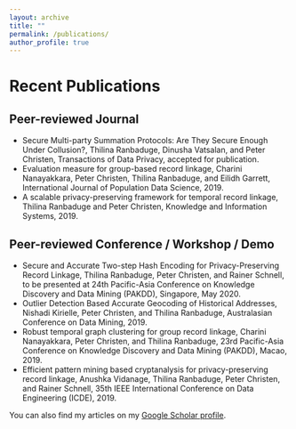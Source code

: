 ```yaml
---
layout: archive
title: ""
permalink: /publications/
author_profile: true
---
```

# Recent Publications

## Peer-reviewed Journal
* Secure Multi-party Summation Protocols: Are They Secure Enough Under Collusion?, Thilina Ranbaduge, Dinusha Vatsalan, and Peter Christen, Transactions of Data Privacy, accepted for publication.
* Evaluation measure for group-based record linkage, Charini Nanayakkara, Peter Christen, Thilina Ranbaduge, and Eilidh Garrett, International Journal of Population Data Science, 2019. 
* A scalable privacy-preserving framework for temporal record linkage, Thilina Ranbaduge and Peter Christen, Knowledge and Information Systems, 2019. 

## Peer-reviewed Conference / Workshop / Demo 
* Secure and Accurate Two-step Hash Encoding for Privacy-Preserving Record Linkage, Thilina Ranbaduge, Peter Christen, and Rainer Schnell, to be presented at 24th Pacific-Asia Conference on Knowledge Discovery and Data Mining (PAKDD), Singapore, May 2020.
* Outlier Detection Based Accurate Geocoding of Historical Addresses, Nishadi Kirielle, Peter Christen, and Thilina Ranbaduge, Australasian Conference on Data Mining, 2019.
* Robust temporal graph clustering for group record linkage, Charini Nanayakkara, Peter Christen, and Thilina Ranbaduge, 23rd Pacific-Asia Conference on Knowledge Discovery and Data Mining (PAKDD), Macao, 2019.
* Efficient pattern mining based cryptanalysis for privacy-preserving record linkage, Anushka Vidanage, Thilina Ranbaduge, Peter Christen, and Rainer Schnell, 35th IEEE International Conference on Data Engineering (ICDE), 2019. 


You can also find my articles on my <a href="https://scholar.google.com.au/citations?user=pXWdkr4AAAAJ&hl=en">Google Scholar profile</a>. 
